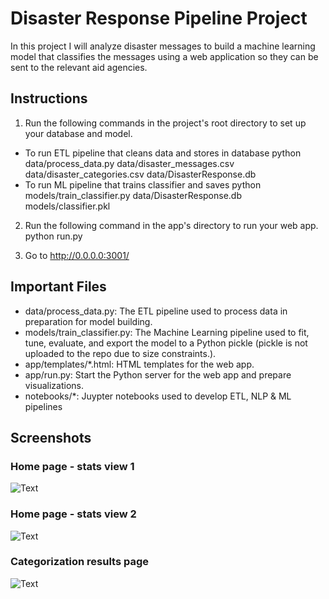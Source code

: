# Disaster Response Pipeline Project
In this project I will analyze disaster messages to build a machine learning model that classifies the messages using a web application so they can be sent to the relevant aid agencies.

## Instructions

1. Run the following commands in the project's root directory to set up your database and model.

- To run ETL pipeline that cleans data and stores in database python data/process_data.py data/disaster_messages.csv data/disaster_categories.csv data/DisasterResponse.db
- To run ML pipeline that trains classifier and saves python models/train_classifier.py data/DisasterResponse.db models/classifier.pkl

2. Run the following command in the app's directory to run your web app. python run.py

3. Go to http://0.0.0.0:3001/

## Important Files

- data/process_data.py: The ETL pipeline used to process data in preparation for model building.
- models/train_classifier.py: The Machine Learning pipeline used to fit, tune, evaluate, and export the model to a Python pickle (pickle is not uploaded to the repo due to size constraints.).
- app/templates/*.html: HTML templates for the web app.
- app/run.py: Start the Python server for the web app and prepare visualizations.
- notebooks/*: Juypter notebooks used to develop ETL, NLP & ML pipelines

## Screenshots

### Home page - stats view 1

![Text](../master/screenshots/response_app1.png)

### Home page - stats view 2

![Text](../master/screenshots/response_app2.png)

### Categorization results page

![Text](../master/screenshots/response_app3.png)
